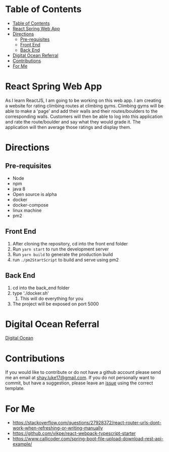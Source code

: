 # Table of Contents

- [Table of Contents](#table-of-contents)
- [React Spring Web App](#react-spring-web-app)
- [Directions](#directions)
  - [Pre-requisites](#pre-requisites)
  - [Front End](#front-end)
  - [Back End](#back-end)
- [Digital Ocean Referral](#digital-ocean-referral)
- [Contributions](#contributions)
- [For Me](#for-me)

# React Spring Web App

As I learn ReactJS, I am going to be working on this web app. I am creating a website for rating climbing routes at climbing gyms. Climbing gyms will be able to make a 'page' and add their walls and their routes/boulders to the corresponding walls. Customers will then be able to log into this application and rate the route/boulder and say what they would grade it. The application will then average those ratings and display them.

# Directions

## Pre-requisites

-   Node
-   npm
-   java 8
  -  Open source is alpha
-   docker
-   docker-compose
-   linux machine
-   pm2

## Front End

1. After cloning the repository, cd into the front end folder
2. Run `yarn start` to run the development server
3. Run `yarn build` to generate the production build
4. run `./pm2StartScript` to build and serve using pm2

## Back End

1. cd into the back_end folder
2. type './docker.sh'
    1. This will do everything for you
3. The project will be exposed on port 5000

# Digital Ocean Referral

[Digital Ocean](https://m.do.co/c/17eeaaa0e7fb)

# Contributions

If you would like to contribute or do not have a github account please send me an email at shay.luke17@gmail.com. If you do not personally want to commit, but have a suggestion, please leave an [issue](https://github.com/LukeShay/react-spring-web-app/issues) using the correct template.

# For Me
-  https://stackoverflow.com/questions/27928372/react-router-urls-dont-work-when-refreshing-or-writing-manually
-  https://github.com/vikpe/react-webpack-typescript-starter
-  https://www.callicoder.com/spring-boot-file-upload-download-rest-api-example/
